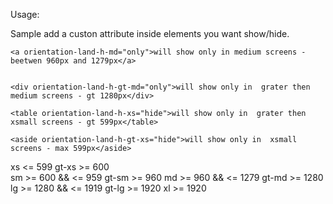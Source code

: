 

Usage:

Sample add a custon attribute inside elements you want show/hide.



    <a orientation-land-h-md="only">will show only in medium screens - beetwen 960px and 1279px</a>


    <div orientation-land-h-gt-md="only">will show only in  grater then medium screens - gt 1280px</div>

    <table orientation-land-h-xs="hide">will show only in  grater then xsmall screens - gt 599px</table>

    <aside orientation-land-h-gt-xs="hide">will show only in  xsmall screens - max 599px</aside>
    






xs           <= 599
gt-xs        >= 600  
sm           >= 600  && <= 959
gt-sm        >= 960
md           >= 960  && <= 1279
gt-md        >= 1280
lg           >= 1280 && <= 1919
gt-lg        >= 1920
xl           >= 1920